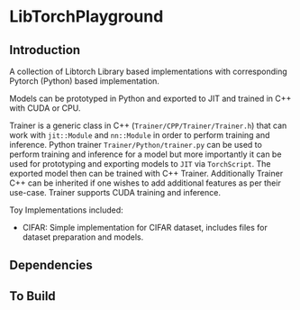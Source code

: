 # LibTorchPlayground
## Introduction

A collection of Libtorch Library based implementations with corresponding Pytorch (Python) based implementation.

Models can be prototyped in Python and exported to JIT and trained in C++ with CUDA or CPU.

Trainer is a generic class in C++ (`Trainer/CPP/Trainer/Trainer.h`) that can work with `jit::Module` and `nn::Module` in order to perform training and inference.
Python trainer `Trainer/Python/trainer.py` can be used to perform training and inference for a model but more importantly it can be used for prototyping and exporting 
models to `JIT` via `TorchScript`. The exported model then can be trained with C++ Trainer. Additionally Trainer C++ can be inherited if one wishes to add 
additional features as per their use-case. Trainer supports CUDA training and inference. 


Toy Implementations included:

- CIFAR: Simple implementation for CIFAR dataset, includes files for dataset preparation and models.

## Dependencies


## To Build
